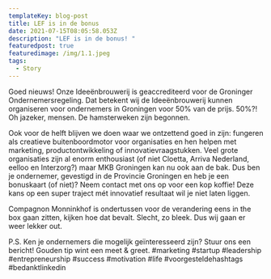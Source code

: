 ```yaml
---
templateKey: blog-post
title: LEF is in de bonus
date: 2021-07-15T08:05:58.053Z
description: "LEF is in de bonus! "
featuredpost: true
featuredimage: /img/1.1.jpeg
tags:
  - Story
---
```

Goed nieuws! Onze Ideeënbrouwerij is geaccrediteerd voor de Groninger Ondernemersregeling. Dat betekent wij de Ideeënbrouwerij kunnen organiseren voor ondernemers in Groningen voor 50% van de prijs. 50%?! Oh jazeker, mensen. De hamsterweken zijn begonnen.

Ook voor de helft blijven we doen waar we ontzettend goed in zijn: fungeren als creatieve buitenboordmotor voor organisaties en hen helpen met marketing, productontwikkeling of innovatievraagstukken. Veel grote organisaties zijn al enorm enthousiast (of niet Cloetta, Arriva Nederland, eelloo en Interzorg?) maar MKB Groningen kan nu ook aan de bak. Dus ben je ondernemer, gevestigd in de Provincie Groningen en heb je een bonuskaart (of niet)? Neem contact met ons op voor een kop koffie! Deze kans op een super traject mét innovatief resultaat wil je niet laten liggen.

Compagnon Monninkhof is ondertussen voor de verandering eens in the box gaan zitten, kijken hoe dat bevalt. Slecht, zo bleek. Dus wij gaan er weer lekker out.

P.S. Ken je ondernemers die mogelijk geïnteresseerd zijn? Stuur ons een bericht! Gouden tip wint een meet & greet. #marketing #startup #leadership #entrepreneurship #success #motivation #life #voorgesteldehashtags #bedanktlinkedin